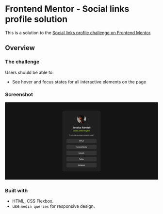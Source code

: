 # Frontend Mentor - Social links profile solution

This is a solution to the [Social links profile challenge on Frontend Mentor](https://www.frontendmentor.io/challenges/social-links-profile-UG32l9m6dQ).

## Overview

### The challenge

Users should be able to:

- See hover and focus states for all interactive elements on the page

### Screenshot

![Social Links Profile](./social-links-profile.png)

### Built with

- HTML, CSS Flexbox.
- use `media queries` for responsive design.
